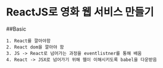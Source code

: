 # ReactJS로 영화 웹 서비스 만들기

##Basic

```
1. React를 깔아야함
2. React dom을 깔아야 함
3. JS -> React로 넘어가는 과정을 eventlistner를 통해 배움
4. React -> JSX로 넘어가기 위해 웹이 이해시키도록 babel을 다운받음
```
